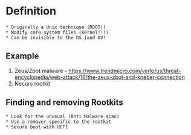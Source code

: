 # Definition
	* Originally a Unix technique (ROOT!)
	* Modify core system files (kernel!!!)
	* Can be invisible to the OS (and AV!

 ## Example
 1. Zeus/Zbot malware - https://www.trendmicro.com/vinfo/us/threat-encyclopedia/web-attack/16/the-zeus-zbot-and-kneber-connection
 2. Necurs rootkit


## Finding and removing Rootkits
	* Look for the unusual (Anti Malware scan)
	* Use a remover specific to the rootkit
	* Secure boot with UEFI
